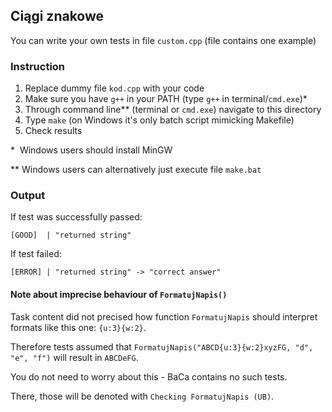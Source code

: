## Ciągi znakowe

You can write your own tests in file `custom.cpp` (file contains one example)

### Instruction

1. Replace dummy file `kod.cpp` with your code
2. Make sure you have `g++` in your PATH (type `g++` in terminal/`cmd.exe`)\*
3. Through command line\*\* (terminal or `cmd.exe`) navigate to this directory
4. Type `make` (on Windows it's only batch script mimicking Makefile)
5. Check results

\* &nbsp;Windows users should install MinGW

\*\* Windows users can alternatively just execute file `make.bat`

### Output

If test was successfully passed:
```
[GOOD]  | "returned string"
```

If test failed:
```
[ERROR] | "returned string" -> "correct answer"
```

#### Note about imprecise behaviour of `FormatujNapis()`

Task content did not precised how function `FormatujNapis` should interpret formats like this one: `{u:3}{w:2}`.

Therefore tests assumed that `FormatujNapis("ABCD{u:3}{w:2}xyzFG, "d", "e", "f")` will result in `ABCDeFG`.

You do not need to worry about this - BaCa contains no such tests.

There, those will be denoted with `Checking FormatujNapis (UB)`.
